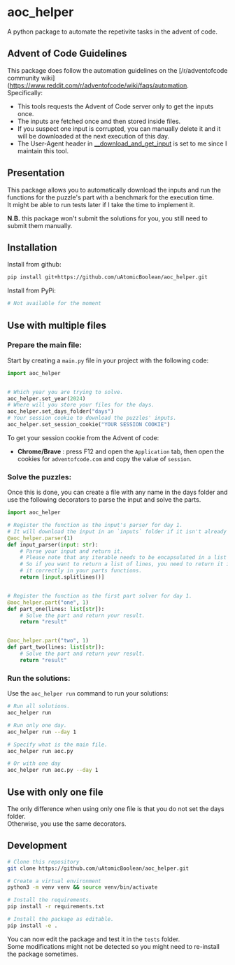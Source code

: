 # aoc_helper
A python package to automate the repetivite tasks in the advent of code.  

## Advent of Code Guidelines
This package does follow the automation guidelines on the [/r/adventofcode community wiki](https://www.reddit.com/r/adventofcode/wiki/faqs/automation.  
Specifically:
- This tools requests the Advent of Code server only to get the inputs once.
- The inputs are fetched once and then stored inside files.
- If you suspect one input is corrupted, you can manually delete it and it will be downloaded at the next execution of this day.
- The User-Agent header in [__download_and_get_input](/src/aoc_helper/utils.py#L30) is set to me since I maintain this tool.

## Presentation
This package allows you to automatically download the inputs and run the functions for the puzzle's part with a benchmark for the execution time.  
It might be able to run tests later if I take the time to implement it.  

**N.B.** this package won't submit the solutions for you, you still need to submit them manually.  

## Installation
Install from github:
```sh
pip install git+https://github.com/uAtomicBoolean/aoc_helper.git
```

Install from PyPi:
```sh
# Not available for the moment
```

## Use with multiple files
### Prepare the main file:  
Start by creating a `main.py` file in your project with the following code:
```python
import aoc_helper


# Which year you are trying to solve.
aoc_helper.set_year(2024)
# Where will you store your files for the days.
aoc_helper.set_days_folder("days")
# Your session cookie to download the puzzles' inputs.
aoc_helper.set_session_cookie("YOUR SESSION COOKIE")
```
To get your session cookie from the Advent of code:
- **Chrome/Brave** : press F12 and open the `Application` tab, then open the cookies for `adventofcode.com` and copy the value of `session`.  

### Solve the puzzles:  
Once this is done, you can create a file with any name in the days folder and use the following decorators to parse the input and solve the parts.
```python
import aoc_helper

# Register the function as the input's parser for day 1.
# It will download the input in an `inputs` folder if it isn't already done.
@aoc_helper.parser(1)
def input_parser(input: str):
	# Parse your input and return it.
	# Please note that any iterable needs to be encapsulated in a list to avoid an error.
	# So if you want to return a list of lines, you need to return it in a list to receive 
	# it correctly in your parts functions.
	return [input.splitlines()]


# Register the function as the first part solver for day 1.
@aoc_helper.part("one", 1)
def part_one(lines: list[str]):
	# Solve the part and return your result.
	return "result"


@aoc_helper.part("two", 1)
def part_two(lines: list[str]):
	# Solve the part and return your result.
	return "result"
```

### Run the solutions:  
Use the `aoc_helper run` command to run your solutions:
```sh
# Run all solutions.
aoc_helper run

# Run only one day.
aoc_helper run --day 1

# Specify what is the main file.
aoc_helper run aoc.py

# Or with one day
aoc_helper run aoc.py --day 1 
```

## Use with only one file
The only difference when using only one file is that you do not set the days folder.  
Otherwise, you use the same decorators.   

## Development
```sh
# Clone this repository
git clone https://github.com/uAtomicBoolean/aoc_helper.git

# Create a virtual environment
python3 -m venv venv && source venv/bin/activate

# Install the requirements.
pip install -r requirements.txt

# Install the package as editable.
pip install -e .
```  
You can now edit the package and test it in the `tests` folder.  
Some modifications might not be detected so you might need to re-install the package sometimes.  
